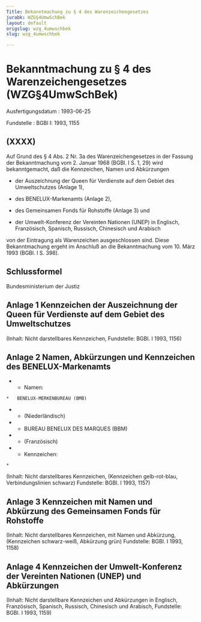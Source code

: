 ```yaml
---
Title: Bekanntmachung zu § 4 des Warenzeichengesetzes
jurabk: WZG§4UmwSchBek
layout: default
origslug: wzg_4umwschbek
slug: wzg_4umwschbek

---
```


# Bekanntmachung zu § 4 des Warenzeichengesetzes (WZG§4UmwSchBek)

Ausfertigungsdatum
:   1993-06-25

Fundstelle
:   BGBl I: 1993, 1155

## (XXXX)

Auf Grund des § 4 Abs. 2 Nr. 3a des Warenzeichengesetzes in der
Fassung der Bekanntmachung vom 2. Januar 1968 (BGBl. I S. 1, 29) wird
bekanntgemacht, daß die Kennzeichen, Namen und Abkürzungen

-   der Auszeichnung der Queen für Verdienste auf dem Gebiet des
    Umweltschutzes (Anlage 1),


-   des BENELUX-Markenamts (Anlage 2),


-   des Gemeinsamen Fonds für Rohstoffe (Anlage 3) und


-   der Umwelt-Konferenz der Vereinten Nationen (UNEP) in Englisch,
    Französisch, Spanisch, Russisch, Chinesisch und Arabisch



von der Eintragung als Warenzeichen ausgeschlossen sind.
Diese Bekanntmachung ergeht im Anschluß an die Bekanntmachung vom 10.
März 1993 (BGBl. I S. 398).

## Schlussformel

Bundesministerium der Justiz

## Anlage 1 Kennzeichen der Auszeichnung der Queen für Verdienste auf dem Gebiet des Umweltschutzes

(Inhalt: Nicht darstellbares Kennzeichen,
Fundstelle: BGBl. I 1993, 1156)

## Anlage 2 Namen, Abkürzungen und Kennzeichen des BENELUX-Markenamts


*    *   Namen:

    *   BENELUX-MERKENBUREAU (BMB)


*    *   (Niederländisch)


*    *   BUREAU BENELUX DES MARQUES (BBM)


*    *   (Französisch)


*    *   Kennzeichen:

    *


   (Inhalt: Nicht darstellbares Kennzeichen,
(Kennzeichen gelb-rot-blau, Verbindungslinien schwarz)
Fundstelle: BGBl. I 1993, 1157)

## Anlage 3 Kennzeichen mit Namen und Abkürzung des Gemeinsamen Fonds für Rohstoffe

(Inhalt: Nicht darstellbares Kennzeichen, mit Namen und Abkürzung,
(Kennzeichen schwarz-weiß, Abkürzung grün)
Fundstelle: BGBl. I 1993, 1158)

## Anlage 4 Kennzeichen der Umwelt-Konferenz der Vereinten Nationen (UNEP) und Abkürzungen

(Inhalt: Nicht darstellbare Kennzeichen und Abkürzungen in Englisch,
Französisch, Spanisch, Russisch, Chinesisch und Arabisch,
Fundstelle: BGBl. I 1993, 1159)

